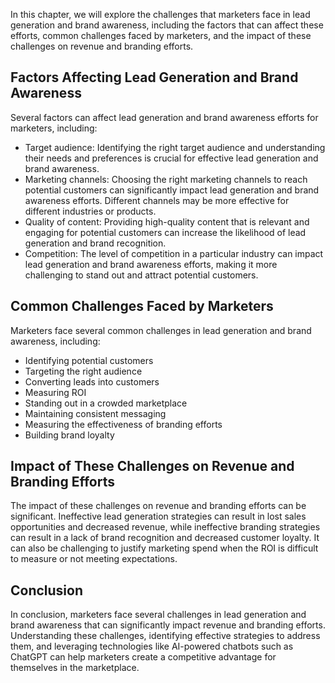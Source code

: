 

In this chapter, we will explore the challenges that marketers face in lead generation and brand awareness, including the factors that can affect these efforts, common challenges faced by marketers, and the impact of these challenges on revenue and branding efforts.

Factors Affecting Lead Generation and Brand Awareness
-----------------------------------------------------

Several factors can affect lead generation and brand awareness efforts for marketers, including:

* Target audience: Identifying the right target audience and understanding their needs and preferences is crucial for effective lead generation and brand awareness.
* Marketing channels: Choosing the right marketing channels to reach potential customers can significantly impact lead generation and brand awareness efforts. Different channels may be more effective for different industries or products.
* Quality of content: Providing high-quality content that is relevant and engaging for potential customers can increase the likelihood of lead generation and brand recognition.
* Competition: The level of competition in a particular industry can impact lead generation and brand awareness efforts, making it more challenging to stand out and attract potential customers.

Common Challenges Faced by Marketers
------------------------------------

Marketers face several common challenges in lead generation and brand awareness, including:

* Identifying potential customers
* Targeting the right audience
* Converting leads into customers
* Measuring ROI
* Standing out in a crowded marketplace
* Maintaining consistent messaging
* Measuring the effectiveness of branding efforts
* Building brand loyalty

Impact of These Challenges on Revenue and Branding Efforts
----------------------------------------------------------

The impact of these challenges on revenue and branding efforts can be significant. Ineffective lead generation strategies can result in lost sales opportunities and decreased revenue, while ineffective branding strategies can result in a lack of brand recognition and decreased customer loyalty. It can also be challenging to justify marketing spend when the ROI is difficult to measure or not meeting expectations.

Conclusion
----------

In conclusion, marketers face several challenges in lead generation and brand awareness that can significantly impact revenue and branding efforts. Understanding these challenges, identifying effective strategies to address them, and leveraging technologies like AI-powered chatbots such as ChatGPT can help marketers create a competitive advantage for themselves in the marketplace.
